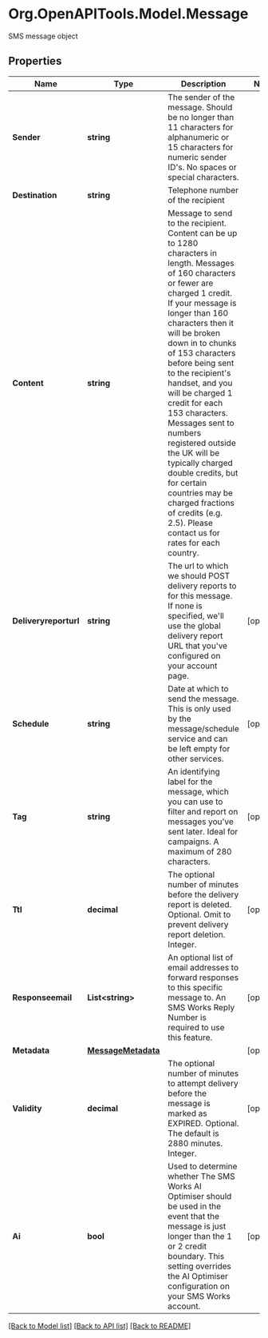 # Org.OpenAPITools.Model.Message
SMS message object

## Properties

Name | Type | Description | Notes
------------ | ------------- | ------------- | -------------
**Sender** | **string** | The sender of the message. Should be no longer than 11 characters for alphanumeric or 15 characters for numeric sender ID&#39;s. No spaces or special characters. | 
**Destination** | **string** | Telephone number of the recipient | 
**Content** | **string** | Message to send to the recipient. Content can be up to 1280 characters in length. Messages of 160 characters or fewer are charged 1 credit. If your message is longer than 160 characters then it will be broken down in to chunks of 153 characters before being sent to the recipient&#39;s handset, and you will be charged 1 credit for each 153 characters. Messages sent to numbers registered outside the UK will be typically charged double credits, but for certain countries may be charged fractions of credits (e.g. 2.5). Please contact us for rates for each country. | 
**Deliveryreporturl** | **string** | The url to which we should POST delivery reports to for this message. If none is specified, we&#39;ll use the global delivery report URL that you&#39;ve configured on your account page. | [optional] 
**Schedule** | **string** | Date at which to send the message. This is only used by the message/schedule service and can be left empty for other services. | [optional] 
**Tag** | **string** | An identifying label for the message, which you can use to filter and report on messages you&#39;ve sent later. Ideal for campaigns. A maximum of 280 characters. | [optional] 
**Ttl** | **decimal** | The optional number of minutes before the delivery report is deleted. Optional. Omit to prevent delivery report deletion. Integer. | [optional] 
**Responseemail** | **List&lt;string&gt;** | An optional list of email addresses to forward responses to this specific message to. An SMS Works Reply Number is required to use this feature. | [optional] 
**Metadata** | [**MessageMetadata**](MessageMetadata.md) |  | [optional] 
**Validity** | **decimal** | The optional number of minutes to attempt delivery before the message is marked as EXPIRED. Optional. The default is 2880 minutes. Integer. | [optional] 
**Ai** | **bool** | Used to determine whether The SMS Works AI Optimiser should be used in the event that the message is just longer than the 1 or 2 credit boundary. This setting overrides the AI Optimiser configuration on your SMS Works account. | [optional] 

[[Back to Model list]](../README.md#documentation-for-models) [[Back to API list]](../README.md#documentation-for-api-endpoints) [[Back to README]](../README.md)

